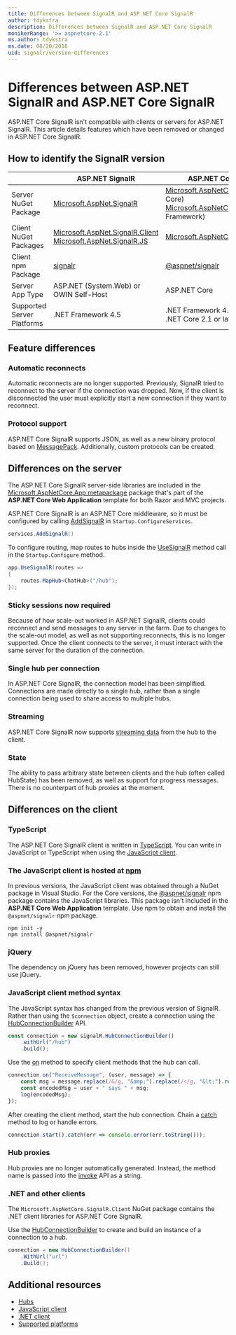 ```yaml
---
title: Differences between SignalR and ASP.NET Core SignalR
author: tdykstra
description: Differences between SignalR and ASP.NET Core SignalR 
monikerRange: '>= aspnetcore-2.1'
ms.author: tdykstra
ms.date: 08/20/2018
uid: signalr/version-differences
---
```


# Differences between ASP.NET SignalR and ASP.NET Core SignalR

ASP.NET Core SignalR isn't compatible with clients or servers for ASP.NET SignalR. This article details features which have been removed or changed in ASP.NET Core SignalR.

## How to identify the SignalR version

|                      | ASP.NET SignalR | ASP.NET Core SignalR |
| -------------------- | --------------- | -------------------- |
| Server NuGet Package | [Microsoft.AspNet.SignalR](https://www.nuget.org/packages/Microsoft.AspNet.SignalR/) | [Microsoft.AspNetCore.App](https://www.nuget.org/packages/Microsoft.AspNetCore.App/) (.NET Core)<br>[Microsoft.AspNetCore.SignalR](https://www.nuget.org/packages/Microsoft.AspNetCore.SignalR/) (.NET Framework) |
| Client NuGet Packages | [Microsoft.AspNet.SignalR.Client](https://www.nuget.org/packages/Microsoft.AspNet.SignalR.Client/)<br>[Microsoft.AspNet.SignalR.JS](https://www.nuget.org/packages/Microsoft.AspNet.SignalR.JS/) | [Microsoft.AspNetCore.SignalR.Client](https://www.nuget.org/packages/Microsoft.AspNetCore.SignalR.Client/) |
| Client npm Package | [signalr](https://www.npmjs.com/package/signalr) | [@aspnet/signalr](https://www.npmjs.com/package/@aspnet/signalr) |
| Server App Type | ASP.NET (System.Web) or OWIN Self-Host | ASP.NET Core |
| Supported Server Platforms | .NET Framework 4.5 | .NET Framework 4.6.1 or later<br>.NET Core 2.1 or later |

## Feature differences

### Automatic reconnects

Automatic reconnects are no longer supported. Previously, SignalR tried to reconnect to the server if the connection was dropped. Now, if the client is disconnected the user must explicitly start a new connection if they want to reconnect.

### Protocol support

ASP.NET Core SignalR supports JSON, as well as a new binary protocol based on [MessagePack](xref:signalr/messagepackhubprotocol). Additionally, custom protocols can be created.

## Differences on the server

The ASP.NET Core SignalR server-side libraries are included in the [Microsoft.AspNetCore.App metapackage](xref:fundamentals/metapackage-app) package that's part of the **ASP.NET Core Web Application** template for both Razor and MVC projects.

ASP.NET Core SignalR is an ASP.NET Core middleware, so it must be configured by calling [AddSignalR](/dotnet/api/microsoft.extensions.dependencyinjection.signalrdependencyinjectionextensions.addsignalr) in `Startup.ConfigureServices`.

```csharp
services.AddSignalR()
```

To configure routing, map routes to hubs inside the [UseSignalR](/dotnet/api/microsoft.aspnetcore.builder.signalrappbuilderextensions.usesignalr) method call in the `Startup.Configure` method.

```csharp
app.UseSignalR(routes =>
{
    routes.MapHub<ChatHub>("/hub");
});
```

### Sticky sessions now required

Because of how scale-out worked in ASP.NET SignalR, clients could reconnect and send messages to any server in the farm. Due to changes to the scale-out model, as well as not supporting reconnects, this is no longer supported. Once the client connects to the server, it must interact with the same server for the duration of the connection.

### Single hub per connection

In ASP.NET Core SignalR, the connection model has been simplified. Connections are made directly to a single hub, rather than a single connection being used to share access to multiple hubs.

### Streaming

ASP.NET Core SignalR now supports [streaming data](xref:signalr/streaming) from the hub to the client.

### State

The ability to pass arbitrary state between clients and the hub (often called HubState) has been removed, as well as support for progress messages. There is no counterpart of hub proxies at the moment.

## Differences on the client

### TypeScript

The ASP.NET Core SignalR client is written in [TypeScript](https://www.typescriptlang.org/). You can write in JavaScript or TypeScript when using the [JavaScript client](xref:signalr/javascript-client).

### The JavaScript client is hosted at [npm](https://www.npmjs.com/)

In previous versions, the JavaScript client was obtained through a NuGet package in Visual Studio. For the Core versions, the [@aspnet/signalr](https://www.npmjs.com/package/@aspnet/signalr) npm package contains the JavaScript libraries. This package isn't included in the **ASP.NET Core Web Application** template. Use npm to obtain and install the `@aspnet/signalr` npm package.

```console
npm init -y
npm install @aspnet/signalr
```

### jQuery

The dependency on jQuery has been removed, however projects can still use jQuery.

### JavaScript client method syntax

The JavaScript syntax has changed from the previous version of SignalR. Rather than using the `$connection` object, create a connection using the [HubConnectionBuilder](/javascript/api/%40aspnet/signalr/hubconnectionbuilder) API.

```javascript
const connection = new signalR.HubConnectionBuilder()
    .withUrl("/hub")
    .build();
```

Use the [on](/javascript/api/@aspnet/signalr/HubConnection#on) method to specify client methods that the hub can call.

```javascript
connection.on("ReceiveMessage", (user, message) => {
    const msg = message.replace(/&/g, "&amp;").replace(/</g, "&lt;").replace(/>/g, "&gt;");
    const encodedMsg = user + " says " + msg;
    log(encodedMsg);
});
```

After creating the client method, start the hub connection. Chain a [catch](https://developer.mozilla.org/docs/Web/JavaScript/Reference/Global_Objects/Promise/catch) method to log or handle errors.

```javascript
connection.start().catch(err => console.error(err.toString()));
```

### Hub proxies

Hub proxies are no longer automatically generated. Instead, the method name is passed into the [invoke](/javascript/api/%40aspnet/signalr/hubconnection#invoke) API as a string.

### .NET and other clients

The `Microsoft.AspNetCore.SignalR.Client` NuGet package contains the .NET client libraries for ASP.NET Core SignalR.

Use the [HubConnectionBuilder](/dotnet/api/microsoft.aspnetcore.signalr.client.hubconnectionbuilder) to create and build an instance of a connection to a hub.

```csharp
connection = new HubConnectionBuilder()
    .WithUrl("url")
    .Build();
```

## Additional resources

* [Hubs](xref:signalr/hubs)
* [JavaScript client](xref:signalr/javascript-client)
* [.NET client](xref:signalr/dotnet-client)
* [Supported platforms](xref:signalr/supported-platforms)
